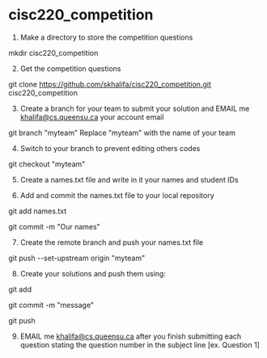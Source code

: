 # cisc220_competition

1) Make a directory to store the competition questions 

mkdir cisc220_competition

2) Get the competition questions 

git clone https://github.com/skhalifa/cisc220_competition.git cisc220_competition

3) Create a branch for your team to submit your solution and EMAIL me <khalifa@cs.queensu.ca> your account email 

git branch "myteam"  Replace "myteam" with the name of your team

4) Switch to your branch to prevent editing others codes 

git checkout "myteam"

5) Create a names.txt file and write in it your names and student IDs

6) Add and commit the names.txt file to your local repository

git add names.txt

git commit -m "Our names"

7) Create the remote branch and push your names.txt file

git push --set-upstream origin "myteam"

8) Create your solutions and push them using:

git add <new file name>

git commit -m "message"

git push 

9) EMAIL me <khalifa@cs.queensu.ca> after you finish submitting each question stating the question number in the subject line [ex. Question 1]
